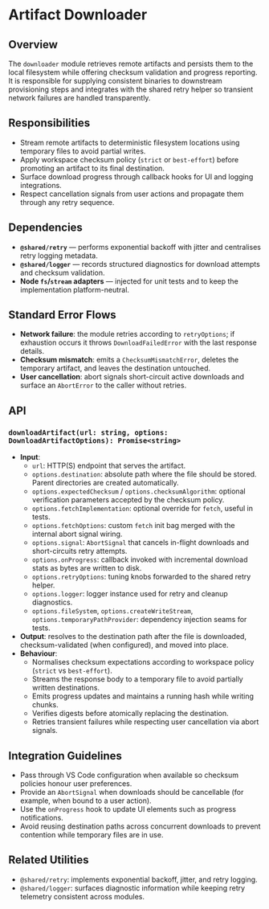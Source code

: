 # Artifact Downloader

## Overview

The `downloader` module retrieves remote artifacts and persists them to the local filesystem while offering checksum validation and progress reporting. It is responsible for supplying consistent binaries to downstream provisioning steps and integrates with the shared retry helper so transient network failures are handled transparently.

## Responsibilities

- Stream remote artifacts to deterministic filesystem locations using temporary files to avoid partial writes.
- Apply workspace checksum policy (`strict` or `best-effort`) before promoting an artifact to its final destination.
- Surface download progress through callback hooks for UI and logging integrations.
- Respect cancellation signals from user actions and propagate them through any retry sequence.

## Dependencies

- **`@shared/retry`** — performs exponential backoff with jitter and centralises retry logging metadata.
- **`@shared/logger`** — records structured diagnostics for download attempts and checksum validation.
- **Node `fs`/`stream` adapters** — injected for unit tests and to keep the implementation platform-neutral.

## Standard Error Flows

- **Network failure**: the module retries according to `retryOptions`; if exhaustion occurs it throws `DownloadFailedError` with the last response details.
- **Checksum mismatch**: emits a `ChecksumMismatchError`, deletes the temporary artifact, and leaves the destination untouched.
- **User cancellation**: abort signals short-circuit active downloads and surface an `AbortError` to the caller without retries.

## API

### `downloadArtifact(url: string, options: DownloadArtifactOptions): Promise<string>`

- **Input**:
  - `url`: HTTP(S) endpoint that serves the artifact.
  - `options.destination`: absolute path where the file should be stored. Parent directories are created automatically.
  - `options.expectedChecksum` / `options.checksumAlgorithm`: optional verification parameters accepted by the checksum policy.
  - `options.fetchImplementation`: optional override for `fetch`, useful in tests.
  - `options.fetchOptions`: custom `fetch` init bag merged with the internal abort signal wiring.
  - `options.signal`: `AbortSignal` that cancels in-flight downloads and short-circuits retry attempts.
  - `options.onProgress`: callback invoked with incremental download stats as bytes are written to disk.
  - `options.retryOptions`: tuning knobs forwarded to the shared retry helper.
  - `options.logger`: logger instance used for retry and cleanup diagnostics.
  - `options.fileSystem`, `options.createWriteStream`, `options.temporaryPathProvider`: dependency injection seams for tests.
- **Output**: resolves to the destination path after the file is downloaded, checksum-validated (when configured), and moved into place.
- **Behaviour**:
  - Normalises checksum expectations according to workspace policy (`strict` vs `best-effort`).
  - Streams the response body to a temporary file to avoid partially written destinations.
  - Emits progress updates and maintains a running hash while writing chunks.
  - Verifies digests before atomically replacing the destination.
  - Retries transient failures while respecting user cancellation via abort signals.

## Integration Guidelines

- Pass through VS Code configuration when available so checksum policies honour user preferences.
- Provide an `AbortSignal` when downloads should be cancellable (for example, when bound to a user action).
- Use the `onProgress` hook to update UI elements such as progress notifications.
- Avoid reusing destination paths across concurrent downloads to prevent contention while temporary files are in use.

## Related Utilities

- `@shared/retry`: implements exponential backoff, jitter, and retry logging.
- `@shared/logger`: surfaces diagnostic information while keeping retry telemetry consistent across modules.
